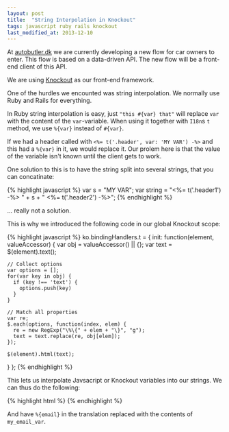 ```yaml
---
layout: post
title:  "String Interpolation in Knockout"
tags: javascript ruby rails knockout
last_modified_at: 2013-12-10
---
```


At [autobutler.dk](https://www.autobutler.dk) we are currently developing a new flow for car owners to enter.
This flow is based on a data-driven API.
The new flow will be a front-end client of this API.

We are using [Knockout](http://knockoutjs.com/) as our front-end framework.

One of the hurdles we encounted was string interpolation.
We normally use Ruby and Rails for everything.

In Ruby string interpolation is easy, just `"this #{var} that"` will replace `var` with the content of the `var`-variable.
When using it together with `I18n`s `t` method, we use `%{var}` instead of `#{var}`.

If we had a header called with `<%= t('.header', var: 'MY VAR') -%>` and this had a `%{var}` in it, we would replace it.
Our prolem here is that the value of the variable isn't known until the client gets to work.

One solution to this is to have the string split into several strings, that you can concatinate:

{% highlight javascript %}
var s = "MY VAR";
var string = "<%= t('.header1') -%> " + s + " <%= t('.header2') -%>";
{% endhighlight %}

... really not a solution.

This is why we introduced the following code in our global Knockout scope:

{% highlight javascript %}
ko.bindingHandlers.t = {
  init: function(element, valueAccessor) {
    var obj = valueAccessor() || {};
    var text = $(element).text();

    // Collect options
    var options = [];
    for(var key in obj) {
      if (key !== 'text') {
        options.push(key)
      }
    }

    // Match all properties
    var re;
    $.each(options, function(index, elem) {
      re = new RegExp("\%\{" + elem + "\}", "g");
      text = text.replace(re, obj[elem]);
    });

    $(element).html(text);
  }
};
{% endhighlight %}

This lets us interpolate Javsacript or Knockout variables into our strings.
We can thus do the following:

{% highlight html %}
<span data-bind="text: '<%= t('.header') -%>', t: { email: my_email_var }"></span>
{% endhighlight %}

And have `%{email}` in the translation replaced with the contents of `my_email_var`.
